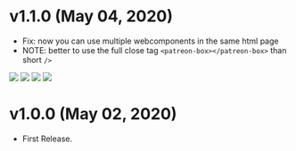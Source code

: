# v1.1.0 (May 04, 2020)
* Fix: now you can use multiple webcomponents in the same html page
* NOTE: better to use the full close tag `<patreon-box></patreon-box>` than short `/>`

[![](https://img.shields.io/badge/donate-paypal-005EA6.svg?logo=paypal)](https://www.paypal.me/ptkdev) [![](https://img.shields.io/badge/donate-patreon-F87668.svg?logo=patreon)](https://www.patreon.com/ptkdev) [![](https://img.shields.io/badge/donate-sponsors-ea4aaa.svg?logo=github)](https://github.com/sponsors/ptkdev/)  [![](https://img.shields.io/badge/donate-ko--fi-29abe0.svg?logo=ko-fi)](https://ko-fi.com/ptkdev)


# v1.0.0 (May 02, 2020)
* First Release.